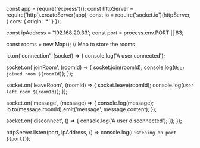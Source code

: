 const app = require('express')();
const httpServer = require('http').createServer(app);
const io = require('socket.io')(httpServer, {
  cors: { origin: '*' }
});

const ipAddress = '192.168.20.33';
const port = process.env.PORT || 83;

const rooms = new Map(); // Map to store the rooms

io.on('connection', (socket) => {
  console.log('A user connected');

  socket.on('joinRoom', (roomId) => {
    socket.join(roomId);
    console.log(`User joined room ${roomId}`);
  });

  socket.on('leaveRoom', (roomId) => {
    socket.leave(roomId);
    console.log(`User left room ${roomId}`);
  });

  socket.on('message', (message) => {
    console.log(message);
    io.to(message.roomId).emit('message', message.content);
  });

  socket.on('disconnect', () => {
    console.log('A user disconnected');
  });
});

httpServer.listen(port, ipAddress, () => console.log(`Listening on port ${port}`));
